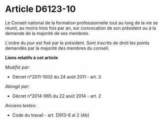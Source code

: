 # Article D6123-10

Le Conseil national de la formation professionnelle tout au long de la vie se réunit, au moins trois fois par an, sur
convocation de son président ou à la demande de la majorité de ses membres.

L'ordre du jour est fixé par le président. Sont inscrits de droit les points demandés par la majorité des membres du conseil.

**Liens relatifs à cet article**

_Modifié par_:

  - Décret n°2011-1002 du 24 août 2011 - art. 3

_Abrogé par_:

  - Décret n°2014-965 du 22 août 2014 - art. 2

_Anciens textes_:

  - Code du travail - art. D913-6 al 2 (Ab)
